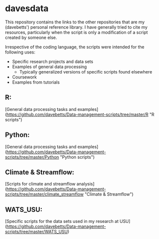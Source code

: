 # davesdata
This repository contains the links to the other repositories that are my (davebetts') personal reference library.  I have generally tried to cite my resources, particularly when the script is only a modification of a script created by someone else.

Irrespective of the coding language, the scripts were intended for the following uses:
* Specific research projects and data sets
* Examples of general data processing
  * Typically generalized versions of specific scripts found elsewhere
* Coursework
* Examples from tutorials
 
## R:
[General data processing tasks and examples] (https://github.com/davebetts/Data-management-scripts/tree/master/R "R scripts")

## Python:
[General data processing tasks and examples] (https://github.com/davebetts/Data-management-scripts/tree/master/Python "Python scripts")

## Climate & Streamflow:
[Scripts for climate and streamflow analysis] (https://github.com/davebetts/Data-management-scripts/tree/master/climate_streamflow "Climate & Streamflow")

## WATS_USU:
[Specific scripts for the data sets used in my research at USU] (https://github.com/davebetts/Data-management-scripts/tree/master/WATS_USU)
